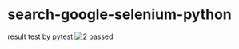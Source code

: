 # search-google-selenium-python

result test by pytest
![2 passed](https://user-images.githubusercontent.com/51717549/224923121-ac944f49-0f47-47e8-9a98-ce86f198a3a7.png)
